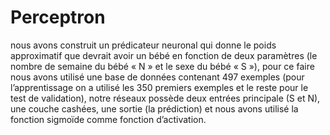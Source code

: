 # Perceptron

nous avons construit un prédicateur neuronal qui donne le poids approximatif que devrait avoir un bébé en fonction de deux paramètres (le nombre de semaine du bébé « N »  et le sexe du bébé « S »), pour ce faire nous avons utilisé une base de données contenant 497 exemples (pour l’apprentissage on a utilisé les 350 premiers exemples et le reste pour le test de validation), notre réseaux possède deux entrées principale (S et N), une couche cashées, une sortie (la prédiction) et nous avons utilisé la fonction sigmoïde comme fonction d’activation.
